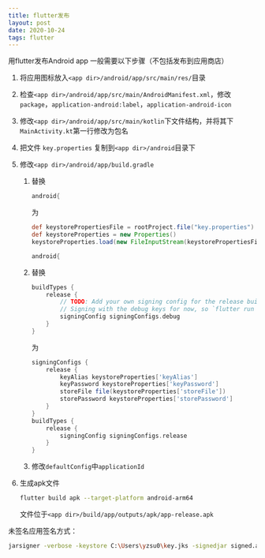 ```yaml
---
title: flutter发布
layout: post
date: 2020-10-24
tags: flutter
---
```


用flutter发布Android app 一般需要以下步骤（不包括发布到应用商店）

<!--more-->

1. 将应用图标放入`<app dir>/android/app/src/main/res/`目录

2. 检查`<app dir>/android/app/src/main/AndroidManifest.xml`，修改`package`，`application-android:label`，`application-android-icon`

3. 修改`<app dir>/android/app/src/main/kotlin`下文件结构，并将其下`MainActivity.kt`第一行修改为包名

4. 把文件 `key.properties` 复制到`<app dir>/android`目录下

5. 修改`<app dir>/android/app/build.gradle`

   1. 替换

      ```groovy
      android{
      ```

      为

      ```groovy
      def keystorePropertiesFile = rootProject.file("key.properties")
      def keystoreProperties = new Properties()
      keystoreProperties.load(new FileInputStream(keystorePropertiesFile))

      android{
      ```

   2. 替换

      ```groovy
      buildTypes {
          release {
              // TODO: Add your own signing config for the release build.
              // Signing with the debug keys for now, so `flutter run --release` works.
              signingConfig signingConfigs.debug
          }
      }
      ```

      为

      ```groovy
      signingConfigs {
          release {
              keyAlias keystoreProperties['keyAlias']
              keyPassword keystoreProperties['keyPassword']
              storeFile file(keystoreProperties['storeFile'])
              storePassword keystoreProperties['storePassword']
          }
      }
      buildTypes {
          release {
              signingConfig signingConfigs.release
          }
      }
      ```

   3. 修改`defaultConfig`中`applicationId`

6. 生成apk文件

   ```bash
   flutter build apk --target-platform android-arm64
   ```

   文件位于`<app dir>/build/app/outputs/apk/app-release.apk`

未签名应用签名方式：

```bash
jarsigner -verbose -keystore C:\Users\yzsu0\key.jks -signedjar signed.apk no_sign.apk key
```
